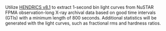 Utilize [HENDRICS v8.1](https://hendrics.stingray.science/en/latest/) to extract 1-second bin light curves from NuSTAR FPMA observation-long X-ray archival data based on good time intervals (GTIs) with a minimum length of 800 seconds. Additional statistics will be generated with the light curves, such as fractional rms and hardness ratios.
